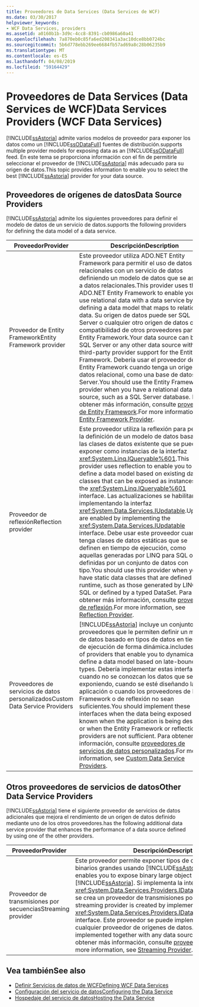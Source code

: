 ```yaml
---
title: Proveedores de Data Services (Data Services de WCF)
ms.date: 03/30/2017
helpviewer_keywords:
- WCF Data Services, providers
ms.assetid: a0160b1b-3d9c-4cc8-8391-cb0986a60a41
ms.openlocfilehash: 7a870eb0c85fa6ed208341a3ac10dce8bb0724bc
ms.sourcegitcommit: 5b6d778ebb269ee6684fb57ad69a8c28b06235b9
ms.translationtype: MT
ms.contentlocale: es-ES
ms.lasthandoff: 04/08/2019
ms.locfileid: "59164429"
---
```

# <a name="data-services-providers-wcf-data-services"></a><span data-ttu-id="0dffd-102">Proveedores de Data Services (Data Services de WCF)</span><span class="sxs-lookup"><span data-stu-id="0dffd-102">Data Services Providers (WCF Data Services)</span></span>
[!INCLUDE[ssAstoria](../../../../includes/ssastoria-md.md)] <span data-ttu-id="0dffd-103">admite varios modelos de proveedor para exponer los datos como un [!INCLUDE[ssODataFull](../../../../includes/ssodatafull-md.md)] fuentes de distribución.</span><span class="sxs-lookup"><span data-stu-id="0dffd-103">supports multiple provider models for exposing data as an [!INCLUDE[ssODataFull](../../../../includes/ssodatafull-md.md)] feed.</span></span> <span data-ttu-id="0dffd-104">En este tema se proporciona información con el fin de permitirle seleccionar el proveedor de [!INCLUDE[ssAstoria](../../../../includes/ssastoria-md.md)] más adecuado para su origen de datos.</span><span class="sxs-lookup"><span data-stu-id="0dffd-104">This topic provides information to enable you to select the best [!INCLUDE[ssAstoria](../../../../includes/ssastoria-md.md)] provider for your data source.</span></span>  
  
## <a name="data-source-providers"></a><span data-ttu-id="0dffd-105">Proveedores de orígenes de datos</span><span class="sxs-lookup"><span data-stu-id="0dffd-105">Data Source Providers</span></span>  
 [!INCLUDE[ssAstoria](../../../../includes/ssastoria-md.md)] <span data-ttu-id="0dffd-106">admite los siguientes proveedores para definir el modelo de datos de un servicio de datos.</span><span class="sxs-lookup"><span data-stu-id="0dffd-106">supports the following providers for defining the data model of a data service.</span></span>  
  
|<span data-ttu-id="0dffd-107">Proveedor</span><span class="sxs-lookup"><span data-stu-id="0dffd-107">Provider</span></span>|<span data-ttu-id="0dffd-108">Descripción</span><span class="sxs-lookup"><span data-stu-id="0dffd-108">Description</span></span>|  
|--------------|-----------------|  
|<span data-ttu-id="0dffd-109">Proveedor de Entity Framework</span><span class="sxs-lookup"><span data-stu-id="0dffd-109">Entity Framework provider</span></span>|<span data-ttu-id="0dffd-110">Este proveedor utiliza ADO.NET Entity Framework para permitir el uso de datos relacionales con un servicio de datos definiendo un modelo de datos que se asigne a datos relacionales.</span><span class="sxs-lookup"><span data-stu-id="0dffd-110">This provider uses the ADO.NET Entity Framework to enable you to use relational data with a data service by defining a data model that maps to relational data.</span></span> <span data-ttu-id="0dffd-111">Su origen de datos puede ser SQL Server o cualquier otro origen de datos con compatibilidad de otros proveedores para Entity Framework.</span><span class="sxs-lookup"><span data-stu-id="0dffd-111">Your data source can be SQL Server or any other data source with third-party provider support for the Entity Framework.</span></span> <span data-ttu-id="0dffd-112">Debería usar el proveedor de Entity Framework cuando tenga un origen de datos relacional, como una base de datos SQL Server.</span><span class="sxs-lookup"><span data-stu-id="0dffd-112">You should use the Entity Framework provider when you have a relational data source, such as a SQL Server database.</span></span> <span data-ttu-id="0dffd-113">Para obtener más información, consulte [proveedor de Entity Framework](../../../../docs/framework/data/wcf/entity-framework-provider-wcf-data-services.md).</span><span class="sxs-lookup"><span data-stu-id="0dffd-113">For more information, see [Entity Framework Provider](../../../../docs/framework/data/wcf/entity-framework-provider-wcf-data-services.md).</span></span>|  
|<span data-ttu-id="0dffd-114">Proveedor de reflexión</span><span class="sxs-lookup"><span data-stu-id="0dffd-114">Reflection provider</span></span>|<span data-ttu-id="0dffd-115">Este proveedor utiliza la reflexión para permitir la definición de un modelo de datos basado en las clases de datos existente que se pueden exponer como instancias de la interfaz <xref:System.Linq.IQueryable%601>.</span><span class="sxs-lookup"><span data-stu-id="0dffd-115">This provider uses reflection to enable you to define a data model based on existing data classes that can be exposed as instances of the <xref:System.Linq.IQueryable%601> interface.</span></span> <span data-ttu-id="0dffd-116">Las actualizaciones se habilitan implementando la interfaz <xref:System.Data.Services.IUpdatable>.</span><span class="sxs-lookup"><span data-stu-id="0dffd-116">Updates are enabled by implementing the <xref:System.Data.Services.IUpdatable> interface.</span></span> <span data-ttu-id="0dffd-117">Debe usar este proveedor cuando tenga clases de datos estáticas que se definen en tiempo de ejecución, como aquellas generadas por LINQ para SQL o las definidas por un conjunto de datos con tipo.</span><span class="sxs-lookup"><span data-stu-id="0dffd-117">You should use this provider when you have static data classes that are defined at runtime, such as those generated by LINQ to SQL or defined by a typed DataSet.</span></span> <span data-ttu-id="0dffd-118">Para obtener más información, consulte [proveedor de reflexión](../../../../docs/framework/data/wcf/reflection-provider-wcf-data-services.md).</span><span class="sxs-lookup"><span data-stu-id="0dffd-118">For more information, see [Reflection Provider](../../../../docs/framework/data/wcf/reflection-provider-wcf-data-services.md).</span></span>|  
|<span data-ttu-id="0dffd-119">Proveedores de servicios de datos personalizados</span><span class="sxs-lookup"><span data-stu-id="0dffd-119">Custom Data Service Providers</span></span>|[!INCLUDE[ssAstoria](../../../../includes/ssastoria-md.md)] <span data-ttu-id="0dffd-120">incluye un conjunto de proveedores que le permiten definir un modelo de datos basado en tipos de datos en tiempo de ejecución de forma dinámica.</span><span class="sxs-lookup"><span data-stu-id="0dffd-120">includes a set of providers that enable you to dynamically define a data model based on late-bound data types.</span></span> <span data-ttu-id="0dffd-121">Debería implementar estas interfaces cuando no se conozcan los datos que se están exponiendo, cuando se esté diseñando la aplicación o cuando los proveedores de Entity Framework o de reflexión no sean suficientes.</span><span class="sxs-lookup"><span data-stu-id="0dffd-121">You should implement these interfaces when the data being exposed is not known when the application is being designed or when the Entity Framework or reflection providers are not sufficient.</span></span> <span data-ttu-id="0dffd-122">Para obtener más información, consulte [proveedores de servicios de datos personalizados](../../../../docs/framework/data/wcf/custom-data-service-providers-wcf-data-services.md).</span><span class="sxs-lookup"><span data-stu-id="0dffd-122">For more information, see [Custom Data Service Providers](../../../../docs/framework/data/wcf/custom-data-service-providers-wcf-data-services.md).</span></span>|  
  
## <a name="other-data-service-providers"></a><span data-ttu-id="0dffd-123">Otros proveedores de servicios de datos</span><span class="sxs-lookup"><span data-stu-id="0dffd-123">Other Data Service Providers</span></span>  
 [!INCLUDE[ssAstoria](../../../../includes/ssastoria-md.md)] <span data-ttu-id="0dffd-124">tiene el siguiente proveedor de servicios de datos adicionales que mejora el rendimiento de un origen de datos definido mediante uno de los otros proveedores.</span><span class="sxs-lookup"><span data-stu-id="0dffd-124">has the following additional data service provider that enhances the performance of a data source defined by using one of the other providers.</span></span>  
  
|<span data-ttu-id="0dffd-125">Proveedor</span><span class="sxs-lookup"><span data-stu-id="0dffd-125">Provider</span></span>|<span data-ttu-id="0dffd-126">Descripción</span><span class="sxs-lookup"><span data-stu-id="0dffd-126">Description</span></span>|  
|--------------|-----------------|  
|<span data-ttu-id="0dffd-127">Proveedor de transmisiones por secuencias</span><span class="sxs-lookup"><span data-stu-id="0dffd-127">Streaming provider</span></span>|<span data-ttu-id="0dffd-128">Este proveedor permite exponer tipos de datos de objetos binarios grandes usando [!INCLUDE[ssAstoria](../../../../includes/ssastoria-md.md)].</span><span class="sxs-lookup"><span data-stu-id="0dffd-128">This provider enables you to expose binary large object data types by using [!INCLUDE[ssAstoria](../../../../includes/ssastoria-md.md)].</span></span> <span data-ttu-id="0dffd-129">Si implementa la interfaz <xref:System.Data.Services.Providers.IDataServiceStreamProvider>, se crea un proveedor de transmisiones por secuencias.</span><span class="sxs-lookup"><span data-stu-id="0dffd-129">A streaming provider is created by implementing the <xref:System.Data.Services.Providers.IDataServiceStreamProvider> interface.</span></span> <span data-ttu-id="0dffd-130">Este proveedor se puede implementar junto con cualquier proveedor de orígenes de datos.</span><span class="sxs-lookup"><span data-stu-id="0dffd-130">This provider can be implemented together with any data source provider.</span></span> <span data-ttu-id="0dffd-131">Para obtener más información, consulte [proveedor de transmisión](../../../../docs/framework/data/wcf/streaming-provider-wcf-data-services.md).</span><span class="sxs-lookup"><span data-stu-id="0dffd-131">For more information, see [Streaming Provider](../../../../docs/framework/data/wcf/streaming-provider-wcf-data-services.md).</span></span>|  
  
## <a name="see-also"></a><span data-ttu-id="0dffd-132">Vea también</span><span class="sxs-lookup"><span data-stu-id="0dffd-132">See also</span></span>

- [<span data-ttu-id="0dffd-133">Definir Servicios de datos de WCF</span><span class="sxs-lookup"><span data-stu-id="0dffd-133">Defining WCF Data Services</span></span>](../../../../docs/framework/data/wcf/defining-wcf-data-services.md)
- [<span data-ttu-id="0dffd-134">Configuración del servicio de datos</span><span class="sxs-lookup"><span data-stu-id="0dffd-134">Configuring the Data Service</span></span>](../../../../docs/framework/data/wcf/configuring-the-data-service-wcf-data-services.md)
- [<span data-ttu-id="0dffd-135">Hospedaje del servicio de datos</span><span class="sxs-lookup"><span data-stu-id="0dffd-135">Hosting the Data Service</span></span>](../../../../docs/framework/data/wcf/hosting-the-data-service-wcf-data-services.md)

